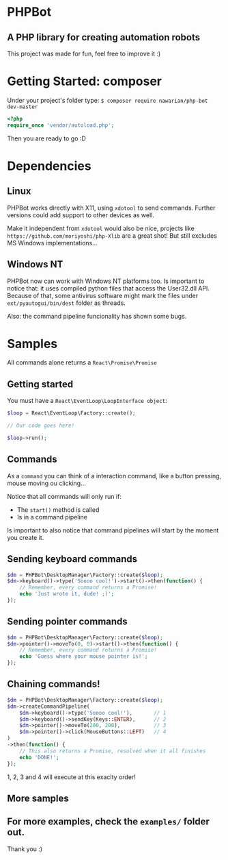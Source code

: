 # PHPBot
A PHP library for creating automation robots
--------------

This project was made for fun, feel free
to improve it :)

# Getting Started: composer
Under your project's folder type:
`$ composer require nawarian/php-bot dev-master`

```php
<?php
require_once 'vendor/autoload.php';
```

Then you are ready to go :D

# Dependencies

## Linux
PHPBot works directly with X11, using `xdotool` to
send commands. Further versions could add support to
other devices as well.

Make it independent from `xdotool` would also be nice,
projects like `https://github.com/moriyoshi/php-Xlib` are
a great shot! But still excludes MS Windows implementations...

## Windows NT
PHPBot now can work with Windows NT platforms too.
Is important to notice that: it uses compiled python files that
access the User32.dll API. Because of that, some antivirus software
might mark the files under `ext/pyautogui/bin/dest` folder as threads.

Also: the command pipeline funcionality has shown some bugs.

# Samples

All commands alone returns a `React\Promise\Promise`

## Getting started

You must have a `React\EventLoop\LoopInterface object`:

```php
$loop = React\EventLoop\Factory::create();

// Our code goes here!

$loop->run();

```

## Commands

As a `command` you can think of a interaction command, like a
button pressing, mouse moving ou clicking...

Notice that all commands will only run if:
- The `start()` method is called
- Is in a command pipeline

Is important to also notice that command pipelines will start
by the moment you create it.

## Sending keyboard commands

```php
$dm = PHPBot\DesktopManager\Factory::create($loop);
$dm->keyboard()->type('Soooo cool!')->start()->then(function() {
    // Remember, every command returns a Promise!
    echo 'Just wrote it, dude! ;)';
});
```

## Sending pointer commands
```php
$dm = PHPBot\DesktopManager\Factory::create($loop);
$dm->pointer()->moveTo(0, 0)->start()->then(function() {
    // Remember, every command returns a Promise!
    echo 'Guess where your mouse pointer is!';
});
```

## Chaining commands!
```php
$dm = PHPBot\DesktopManager\Factory::create($loop);
$dm->createCommandPipeline(
    $dm->keyboard()->type('Soooo cool!'),       // 1
    $dm->keyboard()->sendKey(Keys::ENTER),      // 2
    $dm->pointer()->moveTo(200, 200),           // 3
    $dm->pointer()->click(MouseButtons::LEFT)   // 4
)
->then(function() {
    // This also returns a Promise, resolved when it all finishes
    echo 'DONE!';
});
```
1, 2, 3 and 4 will execute at this exaclty order!

## More samples

For more examples, check the `examples/` folder out.
--------------

Thank you :)
